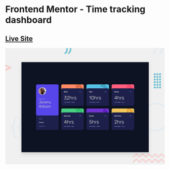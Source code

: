 # Frontend Mentor - Time tracking dashboard

## [Live Site](https://naythankik.github.io/timeTracker/)

![Design preview for the Time tracking dashboard coding challenge](./design/desktop-preview.jpg)
